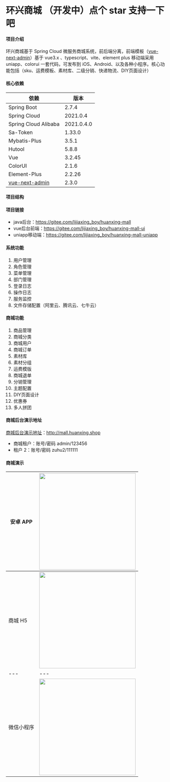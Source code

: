 # 环兴商城 （开发中）点个 star 支持一下吧

#### 项目介绍

环兴商城基于 Spring Cloud 微服务商城系统，前后端分离，前端模板（[vue-next-admin](https://gitee.com/lyt-top/vue-next-admin)）基于 vue3.x 、typescript、vite、element plus 移动端采用 uniapp、colorui 一套代码，可发布到 iOS、Android、以及各种小程序。核心功能包括（sku、运费模板、素材库、二级分销、快递物流、DIY页面设计）

#### 核心依赖

| 依赖                                                         | 版本         |
|------------------------------------------------------------|------------|
| Spring Boot                                                | 2.7.4      |
| Spring Cloud                                               | 2021.0.4   |
| Spring Cloud Alibaba                                       | 2021.0.4.0 |
| Sa-Token                                                   | 1.33.0     |
| Mybatis-Plus                                               | 3.5.1      |
| Hutool                                                     | 5.8.8      |
| Vue                                                        | 3.2.45     |
| ColorUI                                                    | 2.1.6      |
| Element-Plus                                               | 2.2.26     |
| [vue-next-admin](https://gitee.com/lyt-top/vue-next-admin) | 2.3.0      |

#### 项目结构

#### 项目链接

- java后台：https://gitee.com/lijiaxing_boy/huanxing-mall
- vue后台前端：https://gitee.com/lijiaxing_boy/huanxing-mall-ui
- uniapp移动端：https://gitee.com/lijiaxing_boy/huanxing-mall-uniapp

#### 系统功能

1. 用户管理
2. 角色管理
3. 菜单管理
4. 部门管理
5. 登录日志
6. 操作日志
7. 服务监控
8. 文件存储配置（阿里云、腾讯云、七牛云）

#### 商城功能

1. 商品管理
2. 商城分类
3. 商城用户
4. 商城订单
5. 素材库
6. 素材分组
7. 运费模版
8. 商城退单
9. 分销管理
10. 主题配置
11. DIY页面设计
12. 优惠券
13. 多人拼团

#### 商城后台演示地址

[商城后台演示地址](http://mall.huanxing.shop)：http://mall.huanxing.shop

- 商城租户：账号/密码 admin/123456
- 租户 2：账号/密码 zuhu2/111111

#### 商城演示 

| 安卓 APP   | <img src="https://huanxing.oss-cn-beijing.aliyuncs.com/lijx/0b849f8b-eacb-436d-814b-0ff6e99ad9e4.png" height="300" width="300" > |
| ---------- | -------------------------------------------------------------------------------------------------------------------------------- |
| 商城 H5    | <img src="https://huanxing.oss-cn-beijing.aliyuncs.com/hx-h5.png" height="300" width="300" >                                     |
| ---        | ---                                                                                                                              |
| 微信小程序 | <img src="https://huanxing.oss-cn-beijing.aliyuncs.com/lijx/3da3d902-ec1c-4107-b8e7-0614bbc1b89b.jpg" height="300" width="300" > |
